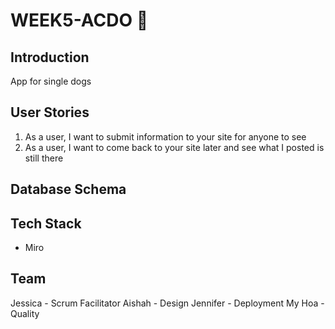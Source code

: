 # WEEK5-ACDO :dog:

## Introduction
App for single dogs

## User Stories
1. As a user, I want to submit information to your site for anyone to see 
2. As a user, I want to come back to your site later and see what I posted is still there

## Database Schema


## Tech Stack
* Miro

## Team
Jessica - Scrum Facilitator
Aishah - Design
Jennifer - Deployment
My Hoa - Quality

